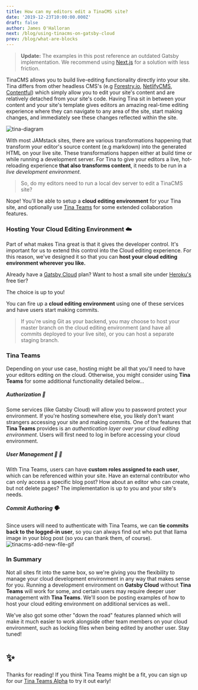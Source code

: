 ```yaml
---
title: How can my editors edit a TinaCMS site?
date: '2019-12-23T10:00:00.000Z'
draft: false
author: James O'Halloran
next: /blog/using-tinacms-on-gatsby-cloud
prev: /blog/what-are-blocks
---
```

> **Update:** The examples in this post reference an outdated Gatsby implementation. We recommend using [Next.js](/docs/integrations/nextjs/) for a solution with less friction.

TinaCMS allows you to build live-editing functionality directly into your site. Tina differs from other headless CMS's (e.g [Forestry.io](https://Forestry.io), [NetlifyCMS](https://NetlifyCMS.org), [Contentful](https://contentful.com)) which simply allow you to edit your site's content and are relatively detached from your site's code. Having Tina sit in between your content and your site's template gives editors an amazing real-time editing experience where they can navigate to any area of the site, start making changes, and immediately see these changes reflected within the site.

![tina-diagram](/img/how_tina_works_asset.png)

With most JAMstack sites, there are various transformations happening that transform your editor's source content (e.g markdown) into the generated HTML on your live site. These transformations happen either at build time or while running a development server. For Tina to give your editors a live, hot-reloading experience **that also transforms content**, it needs to be run in a _live development environment_.

> So, do my editors need to run a local dev server to edit a TinaCMS site?

Nope! You'll be able to setup a **cloud editing environment** for your Tina site, and optionally use [Tina Teams](https://tinacms.org/teams) for some extended collaboration features.

### Hosting Your Cloud Editing Environment ☁️

Part of what makes Tina great is that it gives the developer control. It's important for us to extend this control into the Cloud editing experience. For this reason, we've designed it so that you can **host your cloud editing environment wherever you like.**

Already have a [Gatsby Cloud](https://www.gatsbyjs.com/cloud/) plan?
Want to host a small site under [Heroku's](https://www.heroku.com) free tier?

The choice is up to you!

You can fire up a **cloud editing environment** using one of these services and have users start making commits.

> If you're using Git as your backend, you may choose to host your master branch on the cloud editing environment (and have all commits deployed to your live site), or you can host a separate staging branch.

### Tina Teams

Depending on your use case, hosting might be all that you'll need to have your editors editing on the cloud. Otherwise, you might consider using **Tina Teams** for some additional functionality detailed below...

##### Authorization 👤

Some services (like Gatsby Cloud) will allow you to password protect your environment. If you're hosting somewhere else, you likely don't want strangers accessing your site and making commits. One of the features that **Tina Teams** provides is an _authentication layer over your cloud editing environment_. Users will first need to log in before accessing your cloud environment.

##### User Management 👨 👩

With Tina Teams, users can have **custom roles assigned to each user**, which can be referenced within your site.
Have an external contributor who can only access a specific blog post? How about an editor who can create, but not delete pages? The implementation is up to you and your site's needs.

##### Commit Authoring 🗣️

Since users will need to authenticate with Tina Teams, we can **tie commits back to the logged-in user**, so you can always find out who put that llama image in your blog post (so you can thank them, of course).
![tinacms-add-new-file-gif](/img/rico-replacement.jpg)

### In Summary

Not all sites fit into the same box, so we're giving you the flexibility to manage your cloud development environment in any way that makes sense for you. Running a development environment on **Gatsby Cloud** without **Tina Teams** will work for some, and certain users may require deeper user management with **Tina Teams**. We'll soon be posting examples of how to host your cloud editing environment on additional services as well..

We've also got some other "down the road" features planned which will make it much easier to work alongside other team members on your cloud environment, such as locking files when being edited by another user. Stay tuned!

# ✨

Thanks for reading! If you think Tina Teams might be a fit, you can sign up for our [Tina Teams Alpha](http://tinacms.org/teams) to try it out early!
